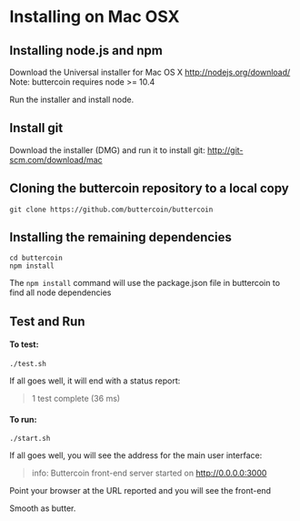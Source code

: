 Installing on Mac OSX
=====================


Installing node.js and npm
---

Download the Universal installer for Mac OS X
http://nodejs.org/download/
Note: buttercoin requires node >= 10.4

Run the installer and install node.

Install git
---

Download the installer (DMG) and run it to install git:
http://git-scm.com/download/mac

Cloning the buttercoin repository to a local copy
-------------------------------------------------

    git clone https://github.com/buttercoin/buttercoin

Installing the remaining dependencies 
-------------------------------------

    cd buttercoin
    npm install 

The `npm install` command will use the package.json file in buttercoin to find all node dependencies

Test and Run
------------

#### To test:

    ./test.sh

If all goes well, it will end with a status report:

>  1 test complete (36 ms)

#### To run:

    ./start.sh

If all goes well, you will see the address for the main user interface:

>info: Buttercoin front-end server started on http://0.0.0.0:3000

Point your browser at the URL reported and you will see the front-end

Smooth as butter. 